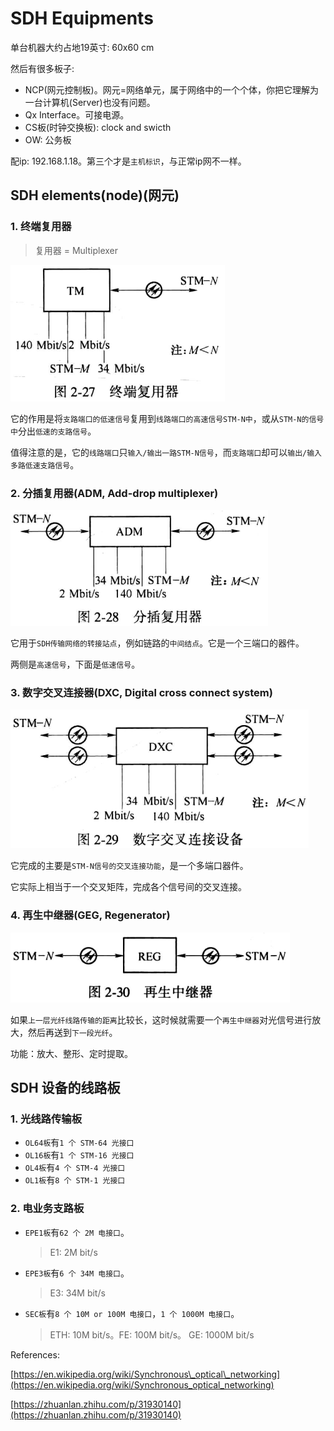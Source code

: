 # SDH Equipments

单台机器大约占地19英寸: 60x60 cm

然后有很多板子:

* NCP\(网元控制板\)。网元=网络单元，属于网络中的一个个体，你把它理解为一台计算机\(Server\)也没有问题。
* Qx Interface。可接电源。
* CS板\(时钟交换板\): clock and swicth
* OW: 公务板

配ip: 192.168.1.18。第三个才是`主机标识`，与正常ip网不一样。

## SDH elements\(node\)\(网元\)

### 1. 终端复用器

> 复用器 = Multiplexer

![](../../.gitbook/assets/zhong-duan-fu-yong-qi.png)

它的作用是将`支路端口的低速信号`复用到`线路端口的高速信号STM-N中`，或从`STM-N的信号中`分出`低速的支路信号`。

值得注意的是，它的`线路端口`只`输入/输出一路STM-N信号`，而`支路端口`却可以`输出/输入多路低速支路信号`。

### 2. 分插复用器\(ADM, Add-drop multiplexer\)

![](../../.gitbook/assets/fen-cha-fu-yong-qi.png)

它用于`SDH传输网络的转接站点`，例如链路的`中间结点`。它是一个三端口的器件。

两侧是`高速信号`，下面是`低速信号`。

### 3. 数字交叉连接器\(DXC, Digital cross connect system\)

![](../../.gitbook/assets/shu-zi-jiao-cha-lian-jie-qi.png)

它完成的主要是`STM-N信号的交叉连接功能`，是一个多端口器件。

它实际上相当于一个交叉矩阵，完成各个信号间的交叉连接。

### 4. 再生中继器\(GEG, Regenerator\)

![](../../.gitbook/assets/zai-sheng-zhong-ji-qi.png)

如果`上一层光纤线路传输的距离`比较长，这时候就需要一个`再生中继器`对光信号进行放大，然后再送到`下一段光纤`。

功能：放大、整形、定时提取。

## SDH 设备的线路板

### 1. 光线路传输板

* `OL64板`有`1 个 STM-64 光接口`
* `OL16板`有`1 个 STM-16 光接口`
* `OL4板`有`4 个 STM-4 光接口`
* `OL1板`有`8 个 STM-1 光接口`

### 2. 电业务支路板

* `EPE1板`有`62 个 2M 电接口`。

  > E1: 2M bit/s

* `EPE3板`有`6 个 34M 电接口`。

  > E3: 34M bit/s

* `SEC板`有`8 个 10M or 100M 电接口`，`1 个 1000M 电接口`。

  > ETH: 10M bit/s。FE: 100M bit/s。 GE: 1000M bit/s

References:

[https://en.wikipedia.org/wiki/Synchronous\_optical\_networking](https://en.wikipedia.org/wiki/Synchronous_optical_networking)

[https://zhuanlan.zhihu.com/p/31930140](https://zhuanlan.zhihu.com/p/31930140)

